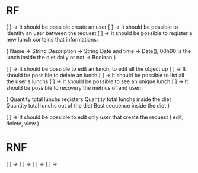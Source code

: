 # RF

[ ] -> It should be possible create an user
[ ] -> It should be possible to identify an user between the request
[ ] -> It should be possible to register a new lunch contains that informations:

{
  Name -> String
  Description -> String
  Date and time -> Date(), 00h00
  Is the lunch inside the diet daily or not -> Boolean
}

[ ] -> It should be possible to edit an lunch, to edit all the object up
[ ] -> It should be possible to delete an lunch
[ ] -> It should be possible to list all the user's lunchs
[ ] -> It should be possible to see an unique lunch
[ ] -> It should be possible to recovery the metrics of and user:

{
  Quantity total lunchs registers
  Quantity total lunchs inside the diet
  Quantity total lunchs out of the diet
  Best sequence inside the diet
}

[ ] -> It should be possible to edit only user that create the request ( edit, delete, view )

# RNF

[ ] -> 
[ ] -> 
[ ] -> 
[ ] -> 
